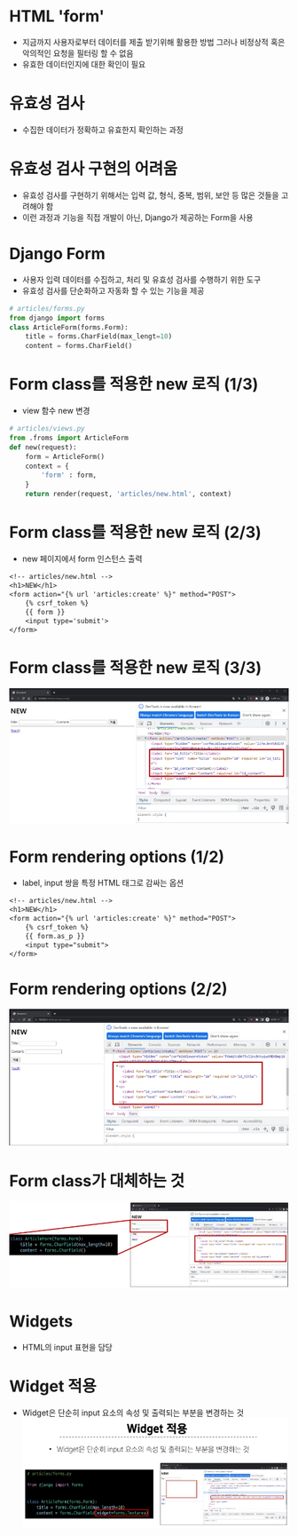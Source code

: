 #  HTML 'form'
- 지금까지 사용자로부터 데이터를 제출 받기위해 활용한 방법 그러나 비정상적 혹은 악의적인 요청을 필터링 할 수 없음
- 유효한 데이터인지에 대한 확인이 필요

# 유효성 검사
- 수집한 데이터가 정확하고 유효한지 확인하는 과정

# 유효성 검사 구현의 어려움
- 유효성 검사를 구현하기 위해서는 입력 값, 형식, 중복, 범위, 보안 등 많은 것들을 고려해야 함
- 이런 과정과 기능을 직접 개발이 아닌, Django가 제공하는 Form을 사용

# Django Form
- 사용자 입력 데이터를 수집하고, 처리 및 유효성 검사를 수행하기 위한 도구
- 유효성 검사를 단순화하고 자동화 할 수 있는 기능을 제공

```python
# articles/forms.py
from django import forms
class ArticleForm(forms.Form):
    title = forms.CharField(max_lengt=10)
    content = forms.CharField()
```

# Form class를 적용한 new 로직 (1/3)
- view 함수 new 변경
```python
# articles/views.py
from .froms import ArticleForm
def new(request):
    form = ArticleForm()
    context = {
        'form' : form,
    }
    return render(request, 'articles/new.html', context)
```

# Form class를 적용한 new 로직 (2/3)
- new 페이지에서 form 인스턴스 출력
```django
<!-- articles/new.html -->
<h1>NEW</h1>
<form action="{% url 'articles:create' %}" method="POST">
    {% csrf_token %}
    {{ form }}
    <input type='submit'>
</form>
```

# Form class를 적용한 new 로직 (3/3)
![alt text](image-24.png)

# Form rendering options (1/2)
- label, input 쌍을 특정 HTML 태그로 감싸는 옵션
```django
<!-- articles/new.html -->
<h1>NEW</h1>
<form action="{% url 'articles:create' %}" method="POST">
    {% csrf_token %}
    {{ form.as_p }}
    <input type="submit">
</form>
```

# Form rendering options (2/2)
![alt text](image-23.png)

# Form class가 대체하는 것
![alt text](image-25.png)

# Widgets
- HTML의 input 표현을 담당

# Widget 적용
- Widget은 단순히 input 요소의 속성 및 출력되는 부분을 변경하는 것
![alt text](image-26.png)
